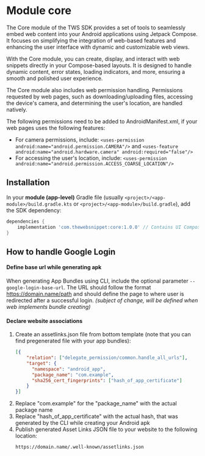 # Module core

The Core module of the TWS SDK provides a set of tools to seamlessly embed web
content into your Android applications using Jetpack Compose. It focuses on simplifying
the integration of web-based features and enhancing the user interface with dynamic and
customizable web views.

With the Core module, you can create, display, and interact with web snippets 
directly in your Compose-based layouts. It is designed to handle dynamic content, 
error states, loading indicators, and more, ensuring a smooth and polished user experience.

The Core module also includes web permission handling. Permissions requested by web pages, such as downloading/uploading files,
accessing the device's camera, and determining the user's location, are handled natively.

The following permissions need to be added to AndroidManifest.xml, if your web pages uses the following features:

- For camera permissions, include:
  `<uses-permission android:name="android.permission.CAMERA"/>`
  and
  `<uses-feature android:name="android.hardware.camera" android:required="false"/>`
- For accessing the user's location, include:
  `<uses-permission android:name="android.permission.ACCESS_COARSE_LOCATION"/>`

## Installation

In your <b>module (app-level)</b> Gradle file (usually `<project>/<app-module>/build.gradle.kts` or `<project>/<app-module>/build.gradle`),
add the SDK dependency:

```gradle
dependencies {
    implementation 'com.thewebsnippet:core:1.0.0' // Contains UI Composable components for displaying web pages
}
```

## How to handle Google Login

#### Define base url while generating apk

When generating App Bundles using CLI, include the optional parameter `--google-login-base-url`. The URL should follow the
format https://domain.name/path and should define the page to where user is redirected after a successful login.
*(subject of change, will be defined when web implements bundle creating)*

#### Declare website associations

1. Create an assetlinks.json file from bottom template (note that you can find pregenerated file with your app bundles):
    ```json
    [{
        "relation": ["delegate_permission/common.handle_all_urls"],
        "target": {
          "namespace": "android_app",
          "package_name": "com.example",
          "sha256_cert_fingerprints": ["hash_of_app_certificate"]
        }
    }]
    ```
2. Replace "com.example" for the "package_name" with the actual package name
3. Replace "hash_of_app_certificate" with the actual hash, that was generated by the CLI while creating your Android apk
4. Publish generated Asset Links JSON file to your website to the following location:
    ```
    https://domain.name/.well-known/assetlinks.json
    ```

